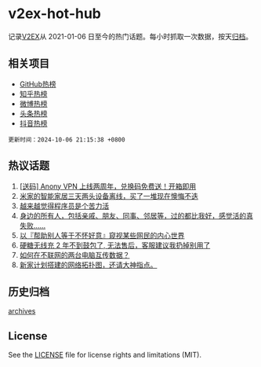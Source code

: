 # v2ex-hot-hub

 记录[V2EX](https://www.v2ex.com/)从 2021-01-06 日至今的热门话题。每小时抓取一次数据，按天[归档](archives)。
 
 ## 相关项目

- [GitHub热榜](https://github.com/lonnyzhang423/github-hot-hub)
- [知乎热榜](https://github.com/lonnyzhang423/zhihu-hot-hub)
- [微博热榜](https://github.com/lonnyzhang423/weibo-hot-hub)
- [头条热榜](https://github.com/lonnyzhang423/toutiao-hot-hub)
- [抖音热榜](https://github.com/lonnyzhang423/douyin-hot-hub)


 `更新时间：2024-10-06 21:15:38 +0800`

## 热议话题

1. [[送码] Anony VPN 上线两周年，兑换码免费送！开箱即用](https://www.v2ex.com/t/1077864)
1. [米家的智能家居三天两头设备离线，买了一堆现在懊悔不迭](https://www.v2ex.com/t/1077839)
1. [越来越觉得程序员是个苦力活](https://www.v2ex.com/t/1077840)
1. [身边的所有人，包括亲戚、朋友、同事、邻居等，过的都比我好，感觉活的真失败……](https://www.v2ex.com/t/1077868)
1. [以『帮助别人等于不怀好意』窥视某些网民的内心世界](https://www.v2ex.com/t/1077799)
1. [硬糖无线充 2 年不到鼓包了, 无法售后，客服建议我扔掉别用了](https://www.v2ex.com/t/1077853)
1. [如何在不联网的两台电脑互传数据？](https://www.v2ex.com/t/1077810)
1. [新家计划搭建的网络拓扑图，还请大神指点。](https://www.v2ex.com/t/1077812)

## 历史归档

[archives](archives)

## License

See the [LICENSE](LICENSE) file for license rights and limitations (MIT).
